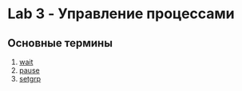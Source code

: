 # Lab 3 - Управление процессами

## Основные термины
1. [wait](https://www.opennet.ru/cgi-bin/opennet/man.cgi?topic=wait&category=2)
2. [pause](https://www.opennet.ru/man.shtml?topic=pause&category=2&russian=2)
3. [setgrp](https://www.opennet.ru/man.shtml?topic=setpgrp&russian=2&category=&submit=%F0%CF%CB%C1%DA%C1%D4%D8+man)
